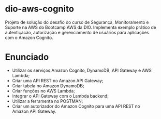# dio-aws-cognito
Projeto de solução do desafio do curso de Segurança, Monitoramento e Suporte na AWS do Bootcamp AWS da DIO. Implementa exemplo prático de autentiçacão, autorização e gerenciamento de usuários para aplicações com o Amazon Cognito.

# Enunciado
- Utilizar os serviços Amazon Cognito, DynamoDB, API Gateway e AWS Lambda;
- Criar uma API REST no Amazon API Gateway;
- Criar tabela no Amazon DynamoDB;
- Criar funções no AWS Lambda;
- Integrar o API Gateway com o Lambda backend;
- Utilizar a ferramenta no POSTMAN;
- Criar um autorizador do Amazon Cognito para uma API REST no Amazon API Gateway.
